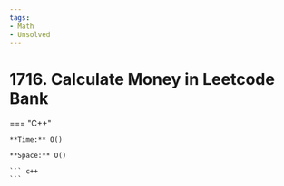 ```yaml
---
tags:
- Math
- Unsolved
---
```



# 1716. Calculate Money in Leetcode Bank

=== "C++"

    **Time:** O()

    **Space:** O()

    ``` c++
    ```